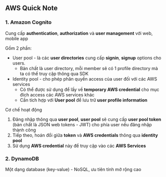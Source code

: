 ## AWS Quick Note

### 1. Amazon Cognito

Cung cấp **authentication**, **authorization** và **user management** với web, mobile app

Gồm 2 phần:
- User pool - là các **user directories** cung cấp **signin**, **signup** options cho users.
  - Bản chất là user directory, mỗi member sẽ có 1 profile directory mà ta có thể truy cập thông qua SDK
- Identity pool - cho phép phân quyền access của user đối với các AWS services
  - Có thể được sử dụng để lấy về **temporary AWS credential** cho mục đích access các AWS services khác
  - Cần tích hợp với **User pool** để lưu trữ **user profile information**

Cơ chế hoạt động
1. Đăng nhập thông qua **user pool**, **user pool** sẽ cung cấp **user pool token** (bản chất là JSON web tokens - JWT) cho phía user nếu đăng nhập thành công
2. Tiếp theo, hoán đổi giữa **token** và **AWS credentials** thông qua **identity pool**
3. Sử dụng **AWS credential** này để truy cập vào các **AWS Services**

### 2. DynamoDB

Một dạng database (key-value) - NoSQL, ưu tiên tính mở rộng cao


